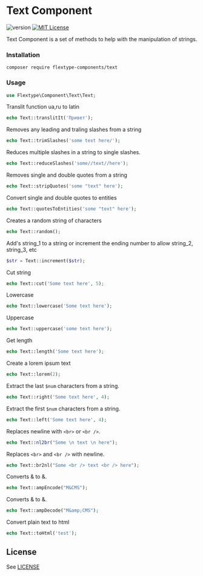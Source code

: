 # Text Component
![version](https://img.shields.io/badge/version-1.0.2-brightgreen.svg?style=flat-square "Version")
[![MIT License](https://img.shields.io/badge/license-MIT-blue.svg?style=flat-square)](https://github.com/flextype-components/text/blob/master/LICENSE)

Text Component is a set of methods to help with the manipulation of strings. 

### Installation

```
composer require flextype-components/text
```

### Usage

```php
use Flextype\Component\Text\Text;
```

Translit function ua,ru to latin
```php
echo Text::translitIt('Привет');
```

Removes any leading and traling slashes from a string
```php
echo Text::trimSlashes('some text here/');
```

Reduces multiple slashes in a string to single slashes.
```php
echo Text::reduceSlashes('some//text//here');
```

Removes single and double quotes from a string
```php
echo Text::stripQuotes('some "text" here');
```

Convert single and double quotes to entities
```php
echo Text::quotesToEntities('some "text" here');
```

Creates a random string of characters
```php
echo Text::random();
```

Add's string_1 to a string or increment the ending number to allow string_2, string_3, etc
```php
$str = Text::increment($str);
```

Cut string
```php
echo Text::cut('Some text here', 5);
```

Lowercase
```php
echo Text::lowercase('Some text here');
```

Uppercase
```php
echo Text::uppercase('some text here');
```

Get length
```php
echo Text::length('Some text here');
```

Create a lorem ipsum text
```php
echo Text::lorem(2);
```

Extract the last `$num` characters from a string.
```php
echo Text::right('Some text here', 4);
```

Extract the first `$num` characters from a string.
```php
echo Text::left('Some text here', 4);
```

Replaces newline with `<br>` or `<br />`.
```php
echo Text::nl2br("Some \n text \n here");
```

Replaces `<br>` and `<br />` with newline.
```php
echo Text::br2nl("Some <br /> text <br /> here");
```

Converts & to &amp;.
```php
echo Text::ampEncode("M&CMS");
```

Converts &amp; to &.
```php
echo Text::ampDecode("M&amp;CMS");
```

Convert plain text to html
```php
echo Text::toHtml('test');
```

## License
See [LICENSE](https://github.com/flextype-components/text/blob/master/LICENSE)
